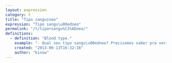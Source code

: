 ```yaml
---
layout: expression
category: t
title: "Tipo sanguíneo"
expression: "Tipo sangu\u00edneo"
permalink: "/t/tipo+sangu%C3%ADneo/"
definitions:
  - definition: "Blood type."
    example: "- Qual seu tipo sangu\u00edneo? Precisamos saber pra verificar a base de doadores do hospital."
    created: "2013-06-13T16:32:16"
    author: "kinow"
---
```

